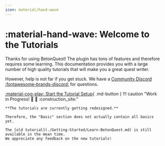 ```yaml
---
icon: material/hand-wave
---
```

# :material-hand-wave: Welcome to the Tutorials
Thanks for using BetonQuest! The plugin has tons of features and therefore requires some learning.
This documentation provides you with a large number of high quality tutorials that will make you a great quest writer.

However, help is not far if you get stuck. We have a
<a href="https://discordapp.com/invite/rK6mfHq" target="_blank">Community Discord :fontawesome-brands-discord:</a> for questions.

[:material-cog-play: Start the Tutorial Setup](Getting-Started/Setup-Guide/Setting-up-a-test-server.md){ .md-button } 
!!! caution "Work in Progress! :construction: :construction_worker:  :construction_site:"

    **The tutorials are currently getting redesigned.**
    
    Therefore, the "Basic" section does not actually contain all basics yet. 

    The [old tutorial](./Getting-Started/Learn-BetonQuest.md) is still available in the mean time.
    We appreciate any feedback on the new tutorials!
